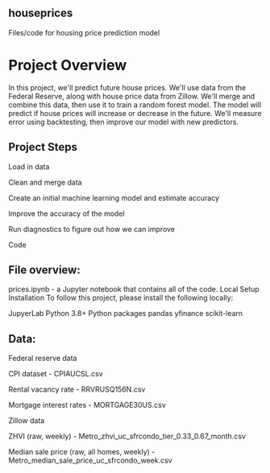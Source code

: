 ## houseprices
Files/code for housing price prediction model

# Project Overview
In this project, we'll predict future house prices. We'll use data from the Federal Reserve, along with house price data from Zillow. We'll merge and combine this data, then use it to train a random forest model. The model will predict if house prices will increase or decrease in the future. We'll measure error using backtesting, then improve our model with new predictors.


## Project Steps

Load in data

Clean and merge data

Create an initial machine learning model and estimate accuracy

Improve the accuracy of the model

Run diagnostics to figure out how we can improve

Code


## File overview:

prices.ipynb - a Jupyter notebook that contains all of the code.
Local Setup
Installation
To follow this project, please install the following locally:

JupyerLab
Python 3.8+
Python packages
pandas
yfinance
scikit-learn


## Data:

Federal reserve data 

CPI dataset - CPIAUCSL.csv

Rental vacancy rate - RRVRUSQ156N.csv

Mortgage interest rates - MORTGAGE30US.csv

Zillow data

ZHVI (raw, weekly) - Metro_zhvi_uc_sfrcondo_tier_0.33_0.67_month.csv

Median sale price (raw, all homes, weekly) - Metro_median_sale_price_uc_sfrcondo_week.csv
